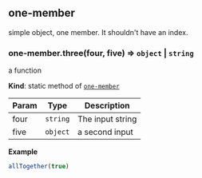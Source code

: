 <a name="module_one-member"></a>
## one-member
simple object, one member. It shouldn't have an index.


<a name="module_one-member.three"></a>
### one-member.three(four, five) ⇒ `object` | `string`
a function

**Kind**: static method of [`one-member`](#module_one-member)  

| Param | Type     | Description      |
| ----- | -------- | ---------------- |
| four  | `string` | The input string |
| five  | `object` | a second input   |


**Example**
```js
allTogether(true)
```


